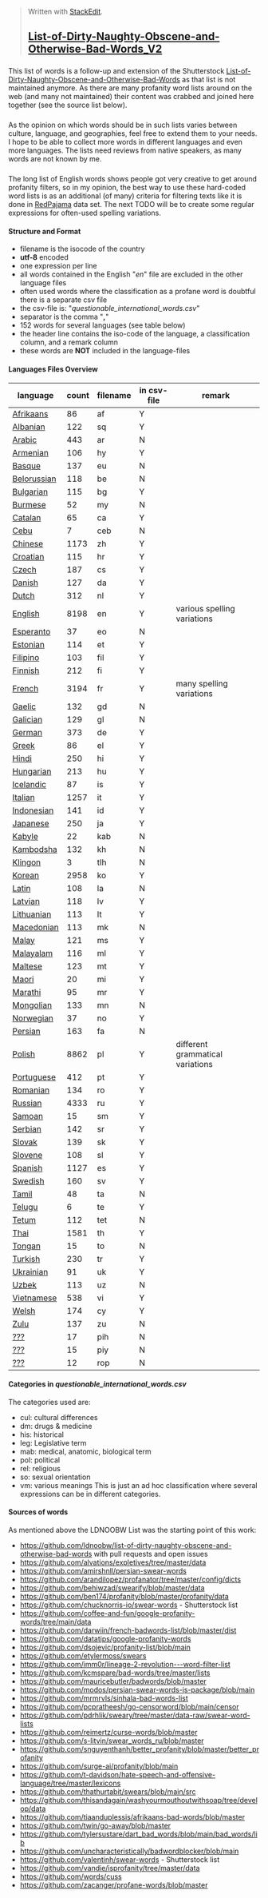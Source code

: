 > Written with [StackEdit](https://stackedit.io/).
> ## [List-of-Dirty-Naughty-Obscene-and-Otherwise-Bad-Words_V2](https://github.com/LDNOOBWV2/List-of-Dirty-Naughty-Obscene-and-Otherwise-Bad-Words_V2#list-of-dirty-naughty-obscene-and-otherwise-bad-words_v2)
### 
This list of words is a follow-up and extension of the Shutterstock [List-of-Dirty-Naughty-Obscene-and-Otherwise-Bad-Words](https://github.com/LDNOOBW/List-of-Dirty-Naughty-Obscene-and-Otherwise-Bad-Words/tree/master) as that list is not maintained anymore. As there are many profanity word lists around on the web (and many not maintained) their content was crabbed and joined here together (see the source list below). 
###
As the opinion on which words should be in such lists varies between culture, language, and geographies, feel free to extend them to your needs. I hope to be able to collect more words in different languages and even more languages. The lists need reviews from native speakers, as many words are not known by me.
###
The long list of English words shows people got very creative to get around profanity filters, so in my opinion, the best way to use these hard-coded word lists is as an additional (of many) criteria for filtering texts like it is done in [RedPajama](https://github.com/togethercomputer/RedPajama-Data) data set.
The next TODO will be to create some regular expressions for often-used spelling variations.
#### Structure and Format
 - filename is the isocode of the country 
 - **utf-8** encoded
 - one expression per line
 - all words contained in the English "*en*" file are excluded in the other language files
 - often used words where the classification as a profane word is doubtful there is a separate csv file
 - the csv-file is: "*questionable_international_words.csv*" 
 - separator is the comma "**,**"
 - 152 words for several languages (see table below)
 - the header line contains the iso-code of the language, a classification column, and a remark column
 - these words are **NOT** included in the language-files
#### Languages Files Overview
language | count | filename | in csv-file | remark
--- | --- | --- | --- | ---
 [Afrikaans](data/af)	  |  86	| af |	Y|
 [Albanian](data/sq) 	  | 122	| sq |	Y|
 [Arabic](data/ar)		    | 443	| ar |	N|
 [Armenian](data/hy)	   | 106	| hy |	Y|
 [Basque](data/eu)		    | 137	| eu |	N|
 [Belorussian](data/be)	| 118	| be |	N|
 [Bulgarian](data/bg)	  | 115	| bg |	Y|
 [Burmese](data/my)		   |  52	| my |	N|
 [Catalan](data/ca)		   |  65	| ca |	Y|
 [Cebu](data/ceb)		     |   7	| ceb|	N|
 [Chinese](data/zh)		   |1173	| zh |	Y|
 [Croatian](data/hr)	   | 115	| hr |	Y|
 [Czech](data/cs)		     | 187	| cs |	Y|
 [Danish](data/da)		    | 127	| da |	Y|
 [Dutch](data/nl)		     | 312	| nl |	Y|
 [English](data/en)		   |8198	| en |	Y| various spelling variations
 [Esperanto](data/eo)	  |  37	| eo |	N|
 [Estonian](data/et)	   | 114	| et |	Y|
 [Filipino](data/fil)	  | 103	| fil|	Y|
 [Finnish](data/fi)		   | 212	| fi |	Y|
 [French](data/fr)		    |3194	| fr |	Y| many spelling variations
 [Gaelic](data/gd)		    | 132	| gd |	N|
 [Galician](data/gl)	   | 129	| gl |	N|
 [German](data/de)		    | 373	| de |	Y|
 [Greek](data/el)		     |  86	| el |	Y|
 [Hindi](data/hi)		     | 250	| hi |	Y|
 [Hungarian](data/hu)	  | 213	| hu |	Y|
 [Icelandic](data/is)	  |  87	| is |	Y|
 [Italian](data/it)		   |1257	| it |	Y|
 [Indonesian](data/id)	 | 141	| id |	Y|
 [Japanese](data/ja)	   | 250	| ja |	Y|
 [Kabyle](data/kab)	   	|  22	| kab|	N|
 [Kambodsha](data/kh)	  | 132	| kh |	N|
 [Klingon](data/tlh)   	|   3	| tlh|	N|
 [Korean](data/ko)	    	|2958	| ko |	Y|
 [Latin](data/la)	     	| 108	| la |	N|
 [Latvian](data/lv)	   	| 118	| lv |	Y|
 [Lithuanian](data/lt)	 | 113	| lt |	Y|
 [Macedonian](data/mk)	 | 113	| mk |	N|
 [Malay](data/ms)	     	| 121	| ms |	Y|
 [Malayalam](data/ml)	  | 116	| ml |	Y|
 [Maltese](data/mt)		   | 123	| mt |	Y|
 [Maori](data/mi)	     	|  20	| mi |	Y|
 [Marathi](data/mr)	   	|  95	| mr |	Y|
 [Mongolian](data/mn)	  | 133	| mn |	N|
 [Norwegian](data/no)  	|  37	| no |	Y|
 [Persian](data/fa)	   	| 163	| fa |	N|
 [Polish](data/pl)		    |8862	| pl |	Y| different grammatical variations
 [Portuguese](data/pt) 	| 412	| pt |	Y|
 [Romanian](data/ro)  	 | 134	| ro |	Y|
 [Russian](data/ru)	   	|4333	| ru |	Y|
 [Samoan](data/sm)		    |  15	| sm |	Y|
 [Serbian](data/sr)	   	| 142	| sr |	Y|
 [Slovak](data/sk)		    | 139	| sk |	Y|
 [Slovene](data/sl)		   | 108	| sl |	Y|
 [Spanish](data/es)		   |1127	| es |	Y|
 [Swedish](data/sv)	   	| 160	| sv |	Y|
 [Tamil](data/ta)	     	|  48	| ta |	N|
 [Telugu](data/te)		    |   6	| te |	Y|
 [Tetum](data/tet)		    | 112	| tet|	N|
 [Thai](data/th)	      	|1581	| th |	Y|
 [Tongan](data/to)	    	|  15	| to |	N|
 [Turkish](data/tr)	   	| 230	| tr |	Y|
 [Ukrainian](data/uk)	  |  91	| uk |	Y|
 [Uzbek](data/uz)	     	| 113	| uz |	N|
 [Vietnamese](data/vi)	 | 538	| vi |	Y|
 [Welsh](data/cy)		     | 174	| cy |	Y|
 [Zulu](data/zu)	      	| 137	| zu |	N|
 [???](data/pih)	      	|  17	| pih|	N|
 [???](data/piy)	      	|  15	| piy|	N|
 [???](data/rop)	      	|  12	| rop|	N|
 
#### Categories in *questionable_international_words.csv*
The categories used are:
 - cul: cultural differences
 - dm: drugs & medicine
 - his: historical 
 - leg: Legislative term
 - mab: medical, anatomic, biological term
 - pol: political
 - rel: religious
 - so: sexual orientation
 - vm: various meanings
 This is just an ad hoc classification where several expressions can be in different categories.

#### Sources of words
As mentioned above the LDNOOBW List was the starting point of this work:
 - https://github.com/ldnoobw/list-of-dirty-naughty-obscene-and-otherwise-bad-words with pull requests and open issues
 - https://github.com/alvations/expletives/tree/master/data
 - https://github.com/amirshnll/persian-swear-words
 - https://github.com/arandilopez/profanator/tree/master/config/dicts
 - https://github.com/behiwzad/swearify/blob/master/data
 - https://github.com/ben174/profanity/blob/master/profanity/data
 - https://github.com/chucknorris-io/swear-words - Shutterstock list
 - https://github.com/coffee-and-fun/google-profanity-words/tree/main/data
 - https://github.com/darwiin/french-badwords-list/blob/master/dist
 - https://github.com/datatips/google-profanity-words
 - https://github.com/dsojevic/profanity-list/blob/main
 - https://github.com/etylermoss/swears
 - https://github.com/imm0r/lineage-2-revolution---word-filter-list
 - https://github.com/kcmspare/bad-words/tree/master/lists
 - https://github.com/mauricebutler/badwords/blob/master
 - https://github.com/modos/persian-swear-words-js-package/blob/main
 - https://github.com/mrmrvls/sinhala-bad-words-list
 - https://github.com/pcpratheesh/go-censorword/blob/main/censor
 - https://github.com/pdrhlik/sweary/tree/master/data-raw/swear-word-lists
 - https://github.com/reimertz/curse-words/blob/master
 - https://github.com/s-litvin/swear_words_ru/blob/master
 - https://github.com/snguyenthanh/better_profanity/blob/master/better_profanity
 - https://github.com/surge-ai/profanity/blob/main
 - https://github.com/t-davidson/hate-speech-and-offensive-language/tree/master/lexicons
 - https://github.com/thathurtabit/swears/blob/main/src
 - https://github.com/thisandagain/washyourmouthoutwithsoap/tree/develop/data
 - https://github.com/tiaanduplessis/afrikaans-bad-words/blob/master
 - https://github.com/twin/go-away/blob/master
 - https://github.com/tylersustare/dart_bad_words/blob/main/bad_words/lib
 - https://github.com/uncharacteristically/badwordblocker/blob/main
 - https://github.com/valentinh/swear-words - Shutterstock list
 - https://github.com/vandie/isprofanity/tree/master/data
 - https://github.com/words/cuss
 - https://github.com/zacanger/profane-words/blob/master
